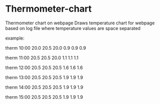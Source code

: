 # Thermometer-chart
Thermometer chart on webpage
Draws temperature chart for webpage based on log file where temperature values are space separated

example:

therm 10:00 20.0 20.5 20.0 0.9 0.9 0.9 

therm 11:00 20.5 20.5 20.0 1.1 1.1 1.1 

therm 12:00 20.5 20.5 20.5 1.6 1.6 1.6 

therm 13:00 20.5 20.5 20.5 1.9 1.9 1.9 

therm 14:00 20.5 20.5 20.5 1.9 1.9 1.9 

therm 15:00 20.5 20.5 20.5 1.9 1.9 1.9 

